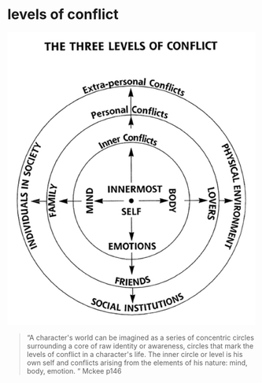 # levels of conflict

![3 Levels of conflict picture](../.gitbook/assets/3_levals_of_conflict.png)

> “A character's world can be imagined as a series of concentric circles surrounding a core of raw identity or awareness, circles that mark the levels of conflict in a character's life. The inner circle or level is his own self and conflicts arising from the elements of his nature: mind, body, emotion. “ Mckee p146

